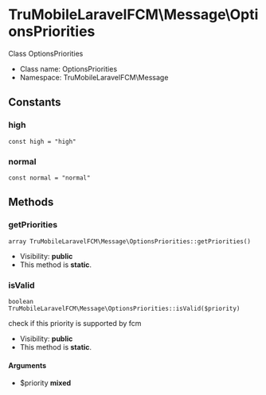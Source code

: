 TruMobileLaravelFCM\Message\OptionsPriorities
===============

Class OptionsPriorities




* Class name: OptionsPriorities
* Namespace: TruMobileLaravelFCM\Message



Constants
----------


### high

    const high = "high"





### normal

    const normal = "normal"







Methods
-------


### getPriorities

    array TruMobileLaravelFCM\Message\OptionsPriorities::getPriorities()





* Visibility: **public**
* This method is **static**.




### isValid

    boolean TruMobileLaravelFCM\Message\OptionsPriorities::isValid($priority)

check if this priority is supported by fcm



* Visibility: **public**
* This method is **static**.


#### Arguments
* $priority **mixed**


